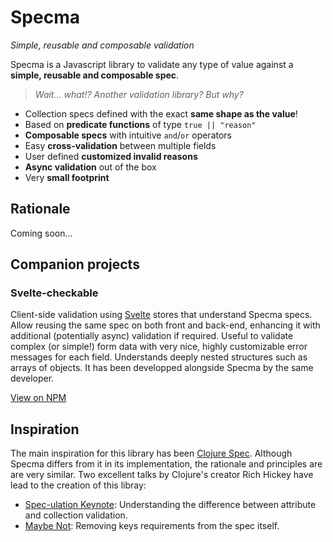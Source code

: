 # Specma

_Simple, reusable and composable validation_

Specma is a Javascript library to validate any type of value against a **simple, reusable and composable spec**.

> _Wait... what!? Another validation library? But why?_

- Collection specs defined with the exact **same shape as the value**!
- Based on **predicate functions** of type `true || "reason"`
- **Composable specs** with intuitive `and`/`or` operators
- Easy **cross-validation** between multiple fields
- User defined **customized invalid reasons**
- **Async validation** out of the box
- Very **small footprint**

## Rationale

Coming soon...

## Companion projects

### Svelte-checkable

Client-side validation using [Svelte](https://svelte.dev/) stores that understand Specma specs. Allow reusing the same spec on both front and back-end, enhancing it with additional (potentially async) validation if required. Useful to validate complex (or simple!) form data with very nice, highly customizable error messages for each field. Understands deeply nested structures such as arrays of objects. It has been developped alongside Specma by the same developer.

[View on NPM](https://www.npmjs.com/package/svelte-checkable)

## Inspiration

The main inspiration for this library has been [Clojure Spec](https://clojure.org/about/spec). Although Specma differs from it in its implementation, the rationale and principles are are very similar. Two excellent talks by Clojure's creator Rich Hickey have lead to the creation of this libray:

- [Spec-ulation Keynote](https://www.youtube.com/watch?v=oyLBGkS5ICk): Understanding the difference between attribute and collection validation.
- [Maybe Not](https://www.youtube.com/watch?v=YR5WdGrpoug): Removing keys requirements from the spec itself.

